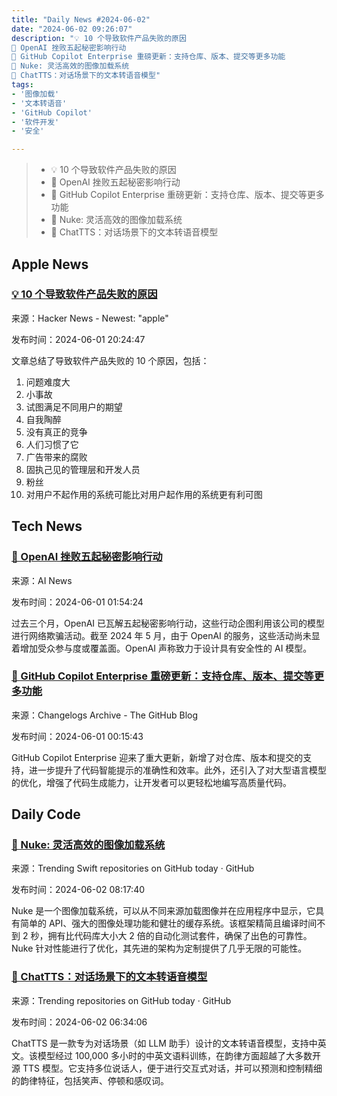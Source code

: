 ```yaml
---
title: "Daily News #2024-06-02"
date: "2024-06-02 09:26:07"
description: "💡 10 个导致软件产品失败的原因
💪 OpenAI 挫败五起秘密影响行动
🌟 GitHub Copilot Enterprise 重磅更新：支持仓库、版本、提交等更多功能
🌟 Nuke: 灵活高效的图像加载系统
💬 ChatTTS：对话场景下的文本转语音模型"
tags: 
- '图像加载'
- '文本转语音'
- 'GitHub Copilot'
- '软件开发'
- '安全'

---
```


> - 💡 10 个导致软件产品失败的原因
> - 💪 OpenAI 挫败五起秘密影响行动
> - 🌟 GitHub Copilot Enterprise 重磅更新：支持仓库、版本、提交等更多功能
> - 🌟 Nuke: 灵活高效的图像加载系统
> - 💬 ChatTTS：对话场景下的文本转语音模型

## Apple News

### [💡 10 个导致软件产品失败的原因](https://news.ycombinator.com/item?id=40545164)

来源：Hacker News - Newest: "apple"

发布时间：2024-06-01 20:24:47

文章总结了导致软件产品失败的 10 个原因，包括：
1. 问题难度大
2. 小事故
3. 试图满足不同用户的期望
4. 自我陶醉
5. 没有真正的竞争
6. 人们习惯了它
7. 广告带来的腐败
8. 固执己见的管理层和开发人员
9. 粉丝
10. 对用户不起作用的系统可能比对用户起作用的系统更有利可图

## Tech News

### [💪 OpenAI 挫败五起秘密影响行动](https://www.artificialintelligence-news.com/2024/05/31/openai-disrupts-five-covert-influence-operations/)

来源：AI News

发布时间：2024-06-01 01:54:24

过去三个月，OpenAI 已瓦解五起秘密影响行动，这些行动企图利用该公司的模型进行网络欺骗活动。截至 2024 年 5 月，由于 OpenAI 的服务，这些活动尚未显着增加受众参与度或覆盖面。OpenAI 声称致力于设计具有安全性的 AI 模型。

### [🌟 GitHub Copilot Enterprise 重磅更新：支持仓库、版本、提交等更多功能](https://github.blog/changelog/2024-05-31-github-copilot-enterprise-copilot-knows-about-repositories-releases-commits-more-may-2024-updates)

来源：Changelogs Archive - The GitHub Blog

发布时间：2024-06-01 00:15:43

GitHub Copilot Enterprise 迎来了重大更新，新增了对仓库、版本和提交的支持，进一步提升了代码智能提示的准确性和效率。此外，还引入了对大型语言模型的优化，增强了代码生成能力，让开发者可以更轻松地编写高质量代码。

## Daily Code

### [🌟 Nuke: 灵活高效的图像加载系统](https://github.com/kean/Nuke)

来源：Trending Swift repositories on GitHub today · GitHub

发布时间：2024-06-02 08:17:40

Nuke 是一个图像加载系统，可以从不同来源加载图像并在应用程序中显示，它具有简单的 API、强大的图像处理功能和健壮的缓存系统。该框架精简且编译时间不到 2 秒，拥有比代码库大小大 2 倍的自动化测试套件，确保了出色的可靠性。Nuke 针对性能进行了优化，其先进的架构为定制提供了几乎无限的可能性。

### [💬 ChatTTS：对话场景下的文本转语音模型](https://github.com/2noise/ChatTTS)

来源：Trending repositories on GitHub today · GitHub

发布时间：2024-06-02 06:34:06

ChatTTS 是一款专为对话场景（如 LLM 助手）设计的文本转语音模型，支持中英文。该模型经过 100,000 多小时的中英文语料训练，在韵律方面超越了大多数开源 TTS 模型。它支持多位说话人，便于进行交互式对话，并可以预测和控制精细的韵律特征，包括笑声、停顿和感叹词。
